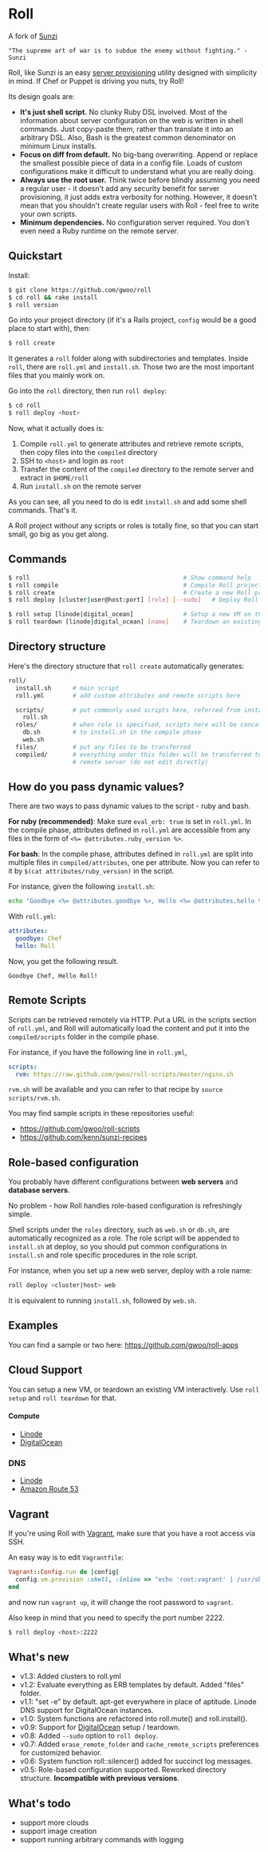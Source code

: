 Roll
====

A fork of [Sunzi](https://github.com/kenn/sunzi)

```
"The supreme art of war is to subdue the enemy without fighting." - Sunzi
```

Roll, like Sunzi is an easy [server provisioning](http://en.wikipedia.org/wiki/Provisioning#Server_provisioning) utility designed with simplicity in mind. If Chef or Puppet is driving you nuts, try Roll!


Its design goals are:

* **It's just shell script.** No clunky Ruby DSL involved. Most of the information about server configuration on the web is written in shell commands. Just copy-paste them, rather than translate it into an arbitrary DSL. Also, Bash is the greatest common denominator on minimum Linux installs.
* **Focus on diff from default.** No big-bang overwriting. Append or replace the smallest possible piece of data in a config file. Loads of custom configurations make it difficult to understand what you are really doing.
* **Always use the root user.** Think twice before blindly assuming you need a regular user - it doesn't add any security benefit for server provisioning, it just adds extra verbosity for nothing. However, it doesn't mean that you shouldn't create regular users with Roll - feel free to write your own scripts.
* **Minimum dependencies.** No configuration server required. You don't even need a Ruby runtime on the remote server.


Quickstart
----------

Install:

```bash
$ git clone https://github.com/gwoo/roll
$ cd roll && rake install
$ roll version
```

Go into your project directory (if it's a Rails project, `config` would be a good place to start with), then:

```bash
$ roll create
```

It generates a `roll` folder along with subdirectories and templates. Inside `roll`, there are `roll.yml` and `install.sh`. Those two are the most important files that you mainly work on.

Go into the `roll` directory, then run `roll deploy`:

```bash
$ cd roll
$ roll deploy <host>
```

Now, what it actually does is:

1. Compile `roll.yml` to generate attributes and retrieve remote scripts, then copy files into the `compiled` directory
1. SSH to `<host>` and login as `root`
1. Transfer the content of the `compiled` directory to the remote server and extract in `$HOME/roll`
1. Run `install.sh` on the remote server

As you can see, all you need to do is edit `install.sh` and add some shell commands. That's it.

A Roll project without any scripts or roles is totally fine, so that you can start small, go big as you get along.

Commands
--------

```bash
$ roll                                           # Show command help
$ roll compile                                   # Compile Roll project
$ roll create                                    # Create a new Roll project
$ roll deploy [cluster|user@host:port] [role] [--sudo]   # Deploy Roll project

$ roll setup [linode|digital_ocean]              # Setup a new VM on the cloud services
$ roll teardown [linode|digital_ocean] [name]    # Teardown an existing VM on the cloud services
```

Directory structure
-------------------

Here's the directory structure that `roll create` automatically generates:

```bash
roll/
  install.sh      # main script
  roll.yml        # add custom attributes and remote scripts here

  scripts/        # put commonly used scripts here, referred from install.sh
    roll.sh
  roles/          # when role is specified, scripts here will be concatenated
    db.sh         # to install.sh in the compile phase
    web.sh
  files/          # put any files to be transferred
  compiled/       # everything under this folder will be transferred to the
                  # remote server (do not edit directly)
```

How do you pass dynamic values?
-------------------------------

There are two ways to pass dynamic values to the script - ruby and bash.

**For ruby (recommended)**: Make sure `eval_erb: true` is set in `roll.yml`. In the compile phase, attributes defined in `roll.yml` are accessible from any files in the form of `<%= @attributes.ruby_version %>`.

**For bash**: In the compile phase, attributes defined in `roll.yml` are split into multiple files in `compiled/attributes`, one per attribute. Now you can refer to it by `$(cat attributes/ruby_version)` in the script.

For instance, given the following `install.sh`:

```bash
echo "Goodbye <%= @attributes.goodbye %>, Hello <%= @attributes.hello %>!"
```

With `roll.yml`:

```yaml
attributes:
  goodbye: Chef
  hello: Roll
```

Now, you get the following result.

```
Goodbye Chef, Hello Roll!
```

Remote Scripts
--------------

Scripts can be retrieved remotely via HTTP. Put a URL in the scripts section of `roll.yml`, and Roll will automatically load the content and put it into the `compiled/scripts` folder in the compile phase.

For instance, if you have the following line in `roll.yml`,

```yaml
scripts:
  rvm: https://raw.github.com/gwoo/roll-scripts/master/nginx.sh
```

`rvm.sh` will be available and you can refer to that recipe by `source scripts/rvm.sh`.

You may find sample scripts in these repositories useful:
  - https://github.com/gwoo/roll-scripts
  - https://github.com/kenn/sunzi-recipes


Role-based configuration
------------------------

You probably have different configurations between **web servers** and **database servers**.

No problem - how Roll handles role-based configuration is refreshingly simple.

Shell scripts under the `roles` directory, such as `web.sh` or `db.sh`, are automatically recognized as a role. The role script will be appended to `install.sh` at deploy, so you should put common configurations in `install.sh` and role specific procedures in the role script.

For instance, when you set up a new web server, deploy with a role name:

```bash
roll deploy <cluster|host> web
```

It is equivalent to running `install.sh`, followed by `web.sh`.

Examples
--------
You can find a sample or two here: https://github.com/gwoo/roll-apps


Cloud Support
-------------

You can setup a new VM, or teardown an existing VM interactively. Use `roll setup` and `roll teardown` for that.

#### Compute
 - [Linode](http://www.linode.com/)
 - [DigitalOcean](https://www.digitalocean.com)

### DNS
  - [Linode](http://www.linode.com/)
  - [Amazon Route 53](http://aws.amazon.com/route53/)

Vagrant
-------

If you're using Roll with [Vagrant](http://vagrantup.com/), make sure that you have a root access via SSH.

An easy way is to edit `Vagrantfile`:

```ruby
Vagrant::Config.run do |config|
  config.vm.provision :shell, :inline => "echo 'root:vagrant' | /usr/sbin/chpasswd"
end
```

and now run `vagrant up`, it will change the root password to `vagrant`.

Also keep in mind that you need to specify the port number 2222.

```bash
$ roll deploy <host>:2222
```


What's new
----------

* v1.3: Added clusters to roll.yml
* v1.2: Evaluate everything as ERB templates by default. Added "files" folder.
* v1.1: "set -e" by default. apt-get everywhere in place of aptitude. Linode DNS support for DigitalOcean instances.
* v1.0: System functions are refactored into roll.mute() and roll.install().
* v0.9: Support for [DigitalOcean](https://www.digitalocean.com) setup / teardown.
* v0.8: Added `--sudo` option to `roll deploy`.
* v0.7: Added `erase_remote_folder` and `cache_remote_scripts` preferences for customized behavior.
* v0.6: System function roll::silencer() added for succinct log messages.
* v0.5: Role-based configuration supported. Reworked directory structure. **Incompatible with previous versions**.


What's todo
-----------
 - support more clouds
 - support image creation
 - support running arbitrary commands with logging